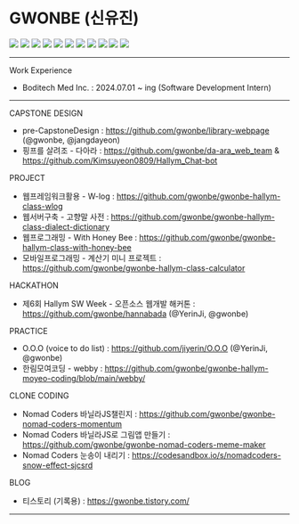 # GWONBE (신유진)

<img src="https://img.shields.io/badge/html-E34F26?style=for-the-badge&logo=html5&logoColor=white"> <img src="https://img.shields.io/badge/css-1572B6?style=for-the-badge&logo=css3&logoColor=white"> <img src="https://img.shields.io/badge/javascript-F7DF1E?style=for-the-badge&logo=javascript&logoColor=white"> <img src="https://img.shields.io/badge/jquery-0769AD?style=for-the-badge&logo=jquery&logoColor=white"> <img src="https://img.shields.io/badge/Java-437291?style=for-the-badge&logo=OpenJDK&logoColor=white"> <img src="https://img.shields.io/badge/jsp-437291?style=for-the-badge&logo=OpenJDK&logoColor=white"> <img src="https://img.shields.io/badge/spring-6DB33F?style=for-the-badge&logo=spring&logoColor=white"> <img src="https://img.shields.io/badge/spring boot-6DB33F?style=for-the-badge&logo=springboot&logoColor=white"> <img src="https://img.shields.io/badge/mysql-4479A1?style=for-the-badge&logo=mysql&logoColor=white"> <img src="https://img.shields.io/badge/mariadb-003545?style=for-the-badge&logo=mariadb&logoColor=white"> <img src="https://img.shields.io/badge/figma-F24E1E?style=for-the-badge&logo=figma&logoColor=white">

<hr>

Work Experience

- Boditech Med Inc. : 2024.07.01 ~ ing (Software Development Intern)

<hr>

CAPSTONE DESIGN

- pre-CapstoneDesign : https://github.com/gwonbe/library-webpage (@gwonbe, @jangdayeon)
- 핑프를 살려조 - 다아라 : https://github.com/gwonbe/da-ara_web_team & https://github.com/Kimsuyeon0809/Hallym_Chat-bot 

PROJECT

- 웹프레임워크활용 - W-log : https://github.com/gwonbe/gwonbe-hallym-class-wlog
- 웹서버구축 - 고향말 사전 : https://github.com/gwonbe/gwonbe-hallym-class-dialect-dictionary
- 웹프로그래밍 - With Honey Bee : https://github.com/gwonbe/gwonbe-hallym-class-with-honey-bee
- 모바일프로그래밍 - 계산기 미니 프로젝트 : https://github.com/gwonbe/gwonbe-hallym-class-calculator

HACKATHON

- 제6회 Hallym SW Week - 오픈소스 웹개발 해커톤 :  https://github.com/gwonbe/hannabada (@YerinJi, @gwonbe)

PRACTICE

- O.O.O (voice to do list) : https://github.com/jiyerin/O.O.O (@YerinJi, @gwonbe)
- 한림모여코딩 - webby : https://github.com/gwonbe/gwonbe-hallym-moyeo-coding/blob/main/webby/

CLONE CODING

- Nomad Coders 바닐라JS챌린지 : https://github.com/gwonbe/gwonbe-nomad-coders-momentum
- Nomad Coders 바닐라JS로 그림앱 만들기 : https://github.com/gwonbe/gwonbe-nomad-coders-meme-maker
- Nomad Coders 눈송이 내리기 : https://codesandbox.io/s/nomadcoders-snow-effect-sjcsrd

BLOG

- 티스토리 (기록용) : https://gwonbe.tistory.com/

<hr>
